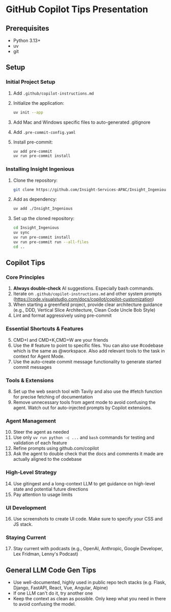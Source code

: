 # GitHub Copilot Tips Presentation

## Prerequisites

- Python 3.13+
- uv
- git

## Setup

### Initial Project Setup

1. Add `.github/copilot-instructions.md`

2. Initialize the application:
   ```bash
   uv init --app
   ```

3. Add Mac and Windows specific files to auto-generated .gitignore

4. Add `.pre-commit-config.yaml`

5. Install pre-commit:
   ```bash
   uv add pre-commit
   uv run pre-commit install
   ```

### Installing Insight Ingenious

1. Clone the repository:
   ```bash
   git clone https://github.com/Insight-Services-APAC/Insight_Ingenious.git
   ```

2. Add as dependency:
   ```bash
   uv add ./Insight_Ingenious
   ```

3. Set up the cloned repository:
   ```bash
   cd Insight_Ingenious
   uv sync
   uv run pre-commit install
   uv run pre-commit run --all-files
   cd ..
   ```

## Copilot Tips

### Core Principles

1. **Always double-check** AI suggestions. Especially bash commands.
2. Iterate on `.github/copilot-instructions.md` and other system prompts (https://code.visualstudio.com/docs/copilot/copilot-customization)
3. When starting a greenfield project, provide clear architecture guidance (e.g., DDD, Vertical Slice Architecture, Clean Code Uncle Bob Style)
4. Lint and format aggressively using pre-commit

### Essential Shortcuts & Features

5. CMD+I and CMD+K,CMD+W are your friends
6. Use the # feature to point to specific files. You can also use #codebase which is the same as @workspace. Also add relevant tools to the task in context for Agent Mode.
7. Use the auto-create commit message functionality to generate started commit messages

### Tools & Extensions

8. Set up the web search tool with Tavily and also use the #fetch function for precise fetching of documentation
9. Remove unnecessary tools from agent mode to avoid confusing the agent. Watch out for auto-injected prompts by Copilot extensions.

### Agent Management

10. Steer the agent as needed
11. Use only `uv run python -c ...` and `bash` commands for testing and validation of each feature
12. Refine prompts using github.com/copilot
13. Ask the agent to double check that the docs and comments it made are actually aligned to the codebase

### High-Level Strategy

14. Use gitingest and a long-context LLM to get guidance on high-level state and potential future directions
15. Pay attention to usage limits

### UI Development

16. Use screenshots to create UI code. Make sure to specify your CSS and JS stack.

### Staying Current

17. Stay current with podcasts (e.g., OpenAI, Anthropic, Google Developer, Lex Fridman, Lenny's Podcast)

## General LLM Code Gen Tips

- Use well-documented, highly used in public repo tech stacks (e.g. Flask, Django, FastAPI, React, Vue, Angular, Alpine)
- If one LLM can't do it, try another one
- Keep the context as clean as possible. Only keep what you need in there to avoid confusing the model.
